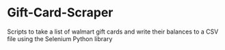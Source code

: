 # Gift-Card-Scraper
Scripts to take a list of walmart gift cards and write their balances to a CSV file using the Selenium Python library
